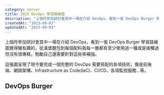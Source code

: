 ```yaml
---
category: server
title: 2023 DevOps 學習路線圖
description: "上個月參加研討會其中一場在介紹 DevOps，看到一張 DevOps Burger 學習路線圖覺得蠻有趣的"
createdAt: "2023-09-03"
updatedAt: "2023-09-03"
---
```


上個月參加研討會其中一場在介紹 DevOps，看到一張 DevOps Burger 學習路線圖覺得蠻有趣的，從漢堡麵包到每個配料我每一層都有至少使用過一種或是接觸過但沒有很專精，勉勵自己還需要針對這些來補強。

這張圖呈現了現今要完成一個完整的 DevOps 需要搭配的各項技術，像是前後端、網路架構、Infrastructure as Code(IaC)、CI/CD、各項監控服務...等。

## DevOps Burger

<markdown-img src="articles/2023-the-devops-burger-1.jpg" name="DevOps Burger" origin-link="https://twitter.com/milan_milanovic/status/1684444624830464000?s=46&t=0_kUq0C4bowzgAjwNfu-Uw&fbclid=IwAR0Q7gxwDLUhE5AWfwvfKnXAl1iuHevhhxQOdNjjkuDLQY02N0OkJx9TJDo"></markdown-img>
